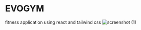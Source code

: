 # EVOGYM
fitness application using react and tailwind css
![screenshot (1)](https://github.com/mdAliMaaz/EVOGYM/assets/130007307/83cdb190-6d61-486b-a8b4-94da1a44c8ee)

